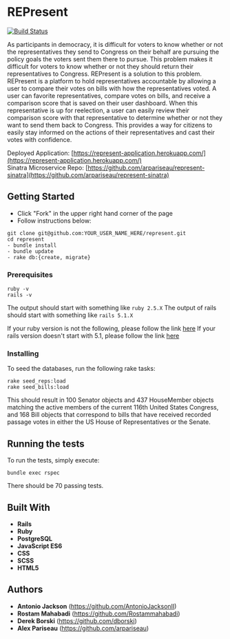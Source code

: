 # REPresent  
[![Build Status](https://travis-ci.org/AntonioJacksonII/represent.svg?branch=master)](https://travis-ci.org/AntonioJacksonII/represent)  

As participants in democracy, it is difficult for voters to know whether or not the representatives they send to Congress on their behalf are pursuing the policy goals the voters sent them there to pursue. This problem makes it difficult for voters to know whether or not they should return their representatives to Congress. REPresent is a solution to this problem. REPresent is a platform to hold representatives accountable by allowing a user to compare their votes on bills with how the representatives voted. A user can favorite representatives, compare votes on bills, and receive a comparison score that is saved on their user dashboard. When this representative is up for reelection, a user can easily review their comparison score with that representative to determine whether or not they want to send them back to Congress. This provides a way for citizens to easily stay informed on the actions of their representatives and cast their votes with confidence.

Deployed Application: [https://represent-application.herokuapp.com/](https://represent-application.herokuapp.com/)  
Sinatra Microservice Repo: [https://github.com/arpariseau/represent-sinatra](https://github.com/arpariseau/represent-sinatra)

## Getting Started

* Click "Fork" in the upper right hand corner of the page
* Follow instructions below:

```
git clone git@github.com:YOUR_USER_NAME_HERE/represent.git
cd represent
- bundle install
- bundle update
- rake db:{create, migrate}
```


### Prerequisites

```
ruby -v
rails -v
```

The output should start with something like `ruby 2.5.X`
The output of rails should start with something like `rails 5.1.X`

If your ruby version is not the following, please follow the link [here](https://www.ruby-lang.org/en/documentation/installation/)
If your rails version doesn't start with 5.1, please follow the link [here](http://railsapps.github.io/installing-rails.html)

### Installing

To seed the databases, run the following rake tasks:

```
rake seed_reps:load
rake seed_bills:load
```

This should result in 100 Senator objects and 437 HouseMember objects matching the active members of the current 116th United States Congress, and 168 Bill objects that correspond to bills that have received recorded passage votes in either the US House of Representatives or the Senate.


## Running the tests

To run the tests, simply execute:

```
bundle exec rspec
```

There should be 70 passing tests.

## Built With

* **Rails**
* **Ruby**
* **PostgreSQL**
* **JavaScript ES6**
* **CSS**
* **SCSS**
* **HTML5**

## Authors

- **Antonio Jackson** (https://github.com/AntonioJacksonII)
- **Rostam Mahabadi** (https://github.com/Rostammahabadi)
- **Derek Borski** (https://github.com/dborski)
- **Alex Pariseau** (https://github.com/arpariseau)
